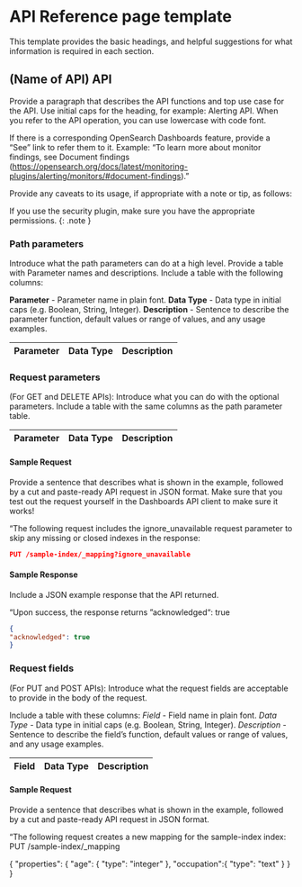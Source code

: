 # API Reference page template

This template provides the basic headings, and helpful suggestions for what information is required in each section.

## (Name of API) API

Provide a paragraph that describes the API functions and top use case for the API. Use initial caps for the heading, for example: Alerting API. When you refer to the API operation, you can use lowercase with code font.

If there is a corresponding OpenSearch Dashboards feature, provide a “See” link to refer them to it. 
Example:  “To learn more about monitor findings, see Document findings (https://opensearch.org/docs/latest/monitoring-plugins/alerting/monitors/#document-findings).”

Provide any caveats to its usage, if appropriate with a note or tip, as follows:

If you use the security plugin, make sure you have the appropriate permissions.
{: .note }

### Path parameters

Introduce what the path parameters can do at a high level. Provide a table with Parameter names and descriptions. Include a table with the following columns:

**Parameter** - Parameter name in plain font.
**Data Type** - Data type in initial caps (e.g. Boolean, String, Integer).
**Description** - Sentence to describe the parameter function, default values or range of values, and any usage examples.

Parameter | Data Type | Description
:--- | :--- | :---


### Request parameters

(For GET and DELETE APIs): Introduce what you can do with the optional parameters. Include a table with the same columns as the path parameter table.

Parameter | Data Type | Description
:--- | :--- | :---

#### Sample Request

Provide a sentence that describes what is shown in the example, followed by a cut and paste-ready API request in JSON format. Make sure that you test out the request yourself in the Dashboards API client to make sure it works!

“The following request includes the ignore_unavailable request parameter to skip any missing or closed indexes in the response:

```json
PUT /sample-index/_mapping?ignore_unavailable
```

#### Sample Response

Include a JSON example response that the API returned.

“Upon success, the response returns ”acknowledged“: true
```json
{
"acknowledged": true
}
```

### Request fields

(For PUT and POST APIs): Introduce what the request fields are acceptable to provide in the body of the request.

Include a table with these columns: 
*Field* - Field name in plain font.
*Data Type* - Data type in initial caps (e.g. Boolean, String, Integer).
*Description* - Sentence to describe the field’s function, default values or range of values, and any usage examples.

Field | Data Type | Description
:--- | :--- | :--- 


#### Sample Request

Provide a sentence that describes what is shown in the example, followed by a cut and paste-ready API request in JSON format.

“The following request creates a new mapping for the sample-index index:
PUT /sample-index/_mapping

{
  "properties": {
    "age": {
      "type": "integer"
    },
    "occupation":{
      "type": "text"
    }
  }
}
